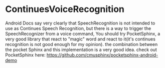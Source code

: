 # ContinuesVoiceRecognition
Android Docs say very clearly that SpeechRecognition is not intended to use as Continues Speech Recognition, but there is a way to trigger the SpeechRecognizer from a voice command,  You should try PocketSphinx, a very good library that react to "magic" word and react to it(it's continues recognition is not good enough for my opinion). the combination between the pocket  Sphinx and this implementation is a very good idea.  check out PocketSphinx here: https://github.com/cmusphinx/pocketsphinx-android-demo
